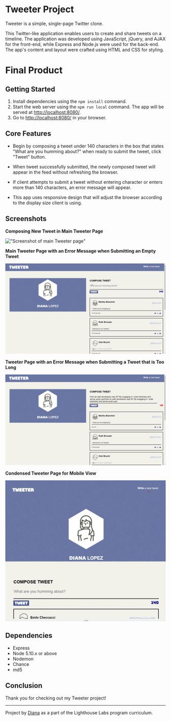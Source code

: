 # Tweeter Project

Tweeter is a simple, single-page Twitter clone.

This Twitter-like application enables users to create and share tweets on a timeline. The application was developed using JavaScript, jQuery, and AJAX for the front-end, while Express and Node.js were used for the back-end. The app's content and layout were crafted using HTML and CSS for styling.

# Final Product

## Getting Started

1. Install dependencies using the `npm install` command.
2. Start the web server using the `npm run local` command. The app will be served at <http://localhost:8080/>.
3. Go to <http://localhost:8080/> in your browser.

## Core Features

- Begin by composing a tweet under 140 characters in the box that states "What are you humming about?" when ready to submit the tweet, click "Tweet" button.

- When tweet successfully submitted, the newly composed tweet will appear in the feed without refreshing the browser.

- If client attempts to submit a tweet without entering character or enters more than 140 characters, an error message will appear.

- This app uses responsive design that will adjust the browser according to the display size client is using.

## Screenshots

**Composing New Tweet in Main Tweeter Page**

!["Screenshot of main Tweeter page"](public/images/Compose_New_Tweets.gif)

**Main Tweeter Page with an Error Message when Submitting an Empty Tweet**

!["Screenshot of main Tweeter page with error message"](public/images/Error_No_Text_Message.gif)

**Tweeter Page with an Error Message when Submitting a Tweet that is Too Long**

!["Screenshot of small main Tweeter page with error message"](public/images/Tweet_Error_Message.gif)

**Condensed Tweeter Page for Mobile View**

!["Screenshot of small main Tweeter page"](public/images/Size.gif)

## Dependencies

- Express
- Node 5.10.x or above
- Nodemon
- Chance
- md5

## Conclusion

Thank you for checking out my Tweeter project!

---

Project by [Diana](https://github.com/dialop/tweeter) as a part of the Lighthouse Labs program curriculum.
